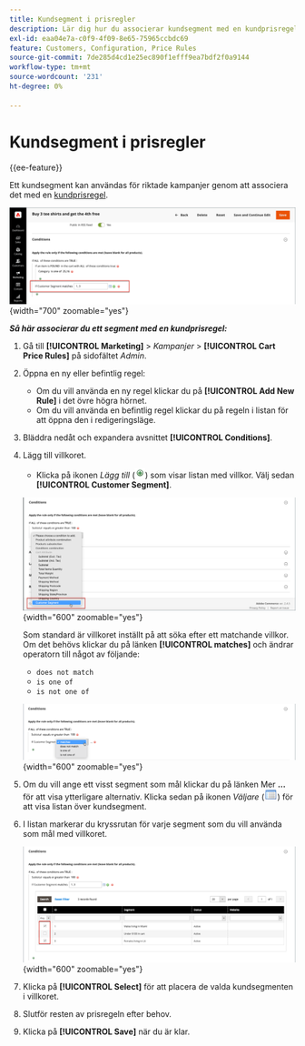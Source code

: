 ```yaml
---
title: Kundsegment i prisregler
description: Lär dig hur du associerar kundsegment med en kundprisregel så att du kan definiera riktade kampanjer för din butik.
exl-id: eaa04e7a-c0f9-4f09-8e65-75965ccbdc69
feature: Customers, Configuration, Price Rules
source-git-commit: 7de285d4cd1e25ec890f1efff9ea7bdf2f0a9144
workflow-type: tm+mt
source-wordcount: '231'
ht-degree: 0%

---
```


# Kundsegment i prisregler

{{ee-feature}}

Ett kundsegment kan användas för riktade kampanjer genom att associera det med en [kundprisregel](../merchandising-promotions/price-rules-cart.md).

![Kundprisregel - riktat kundsegment](assets/price-rule-cart-condition-segments.png){width="700" zoomable="yes"}

_&#x200B;**Så här associerar du ett segment med en kundprisregel:**&#x200B;_

1. Gå till **[!UICONTROL Marketing]** > _Kampanjer_ > **[!UICONTROL Cart Price Rules]** på sidofältet _Admin_.

1. Öppna en ny eller befintlig regel:

   * Om du vill använda en ny regel klickar du på **[!UICONTROL Add New Rule]** i det övre högra hörnet.
   * Om du vill använda en befintlig regel klickar du på regeln i listan för att öppna den i redigeringsläge.

1. Bläddra nedåt och expandera avsnittet **[!UICONTROL Conditions]**.

1. Lägg till villkoret.

   * Klicka på ikonen _Lägg till_ (![listikon](../assets/icon-add-green-circle.png)) som visar listan med villkor. Välj sedan **[!UICONTROL Customer Segment]**.

   ![Kundprisregel - lägg till kundsegmentvillkor](assets/condition-customer-segment.png){width="600" zoomable="yes"}

   Som standard är villkoret inställt på att söka efter ett matchande villkor. Om det behövs klickar du på länken **[!UICONTROL matches]** och ändrar operatorn till något av följande:

   * `does not match`
   * `is one of`
   * `is not one of`

   ![Villkorsoperator](assets/price-rule-condition-customer-segment-operator.png){width="600" zoomable="yes"}

1. Om du vill ange ett visst segment som mål klickar du på länken Mer **...** för att visa ytterligare alternativ. Klicka sedan på ikonen _Väljare_ (![Lista-ikon](../assets/icon-list-chooser.png)) för att visa listan över kundsegment.

1. I listan markerar du kryssrutan för varje segment som du vill använda som mål med villkoret.

   ![Kundprisregel - lista med villkorsväljare](assets/condition-segment-chooser-list.png){width="600" zoomable="yes"}

1. Klicka på **[!UICONTROL Select]** för att placera de valda kundsegmenten i villkoret.

1. Slutför resten av prisregeln efter behov.

1. Klicka på **[!UICONTROL Save]** när du är klar.
